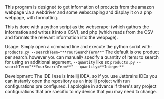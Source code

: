 This program is designed to get information of products from the amazon webpage via a webdriver and some
webscraping and display it on a php webpage, with formatting.

This is done with a python script as the webscraper (which gathers the information and writes it into a CSV), and php
(which reads from the CSV and formats the relevant information into the webpage).

Usage:
    Simply open a command line and execute the python script with:
    `products.py --searchTerm="**YourSearchTerm**"`
    The default is one product per search, however you can manually specify a quantity of items to search for using an
    additional argument, `--quantity` like so
    `products.py --searchTerm="**YourSearchTerm**" --quantity=**Integer**`
    
Development:
    The IDE I use is Intellij IDEA, so if you use Jetbrains IDEs you can instantly open the repository as an 
    intellij project with run configurations pre configured. I apologise in advance if there's any project
    configurations that are specific to my device that you may need to change.